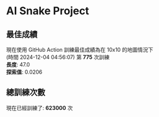
# AI Snake Project

## **最佳成績**


























現在使用 GitHub Action 訓練最佳成績為在 10x10 的地圖情況下  
(時間 2024-12-04 04:56:07) 第 **775** 次訓練  
**長度**: 47.0  
**探索值**: 0.0206





















































## 總訓練次數
現在已經訓練了: **623000** 次
